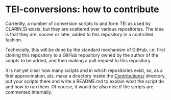 # TEI-conversions: how to contribute

Currently, a number of conversion scripts to and form TEI as used by CLARIN.SI exists, but they
are scattered over various repositories.  The idea is that they are, sooner or later, added to
this repository in a controlled fashion.

Technically, this will be done by the standard mechanism of GitHub, i.e. first cloning this
repository to a GitHub repository owned by the author of the scripts to be added, and then
making a pull request to this repository.

It is not yet clear how many scripts and in which repositories exist, so, as a first
approximation, pls. make a directory inside the [Contributions/](Contributions/) directory, put
your scripts there and write a README.md to explain what the script do and how to run them. Of
course, it would be also nice if the scripts are commented internally.



